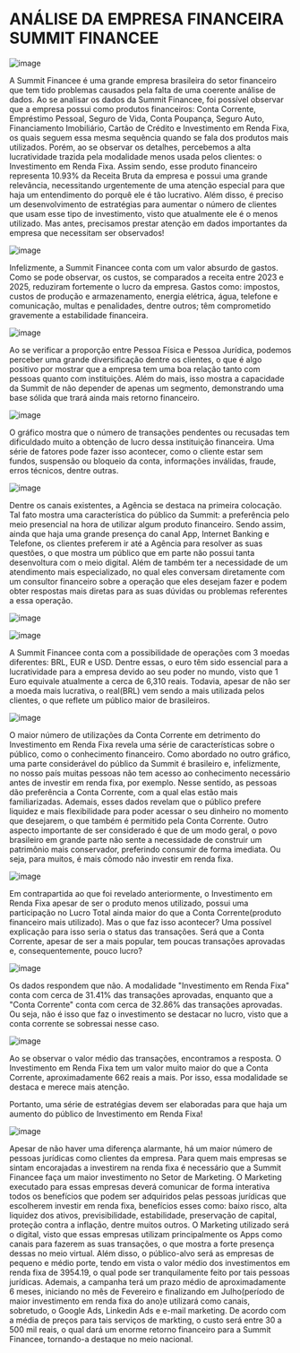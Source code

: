 # ANÁLISE DA EMPRESA FINANCEIRA SUMMIT FINANCEE

![image](https://github.com/user-attachments/assets/3b688715-b09d-4518-afbe-24f4f7c66f76)

A Summit Financee é uma grande empresa brasileira do setor financeiro que tem tido problemas causados pela falta de uma coerente análise de dados.
Ao se analisar os dados da Summit Financee, foi possível observar que a empresa possui como produtos financeiros: Conta Corrente, Empréstimo Pessoal, Seguro de Vida, Conta Poupança, Seguro Auto, Financiamento Imobiliário, Cartão de Crédito e Investimento em Renda Fixa, os quais seguem essa mesma sequência quando se fala dos produtos mais utilizados.
Porém, ao se observar os detalhes, percebemos a alta lucratividade trazida pela modalidade menos usada pelos clientes: o Investimento em Renda Fixa.
Assim sendo, esse produto financeiro representa 10.93% da Receita Bruta da empresa e possui uma grande relevância, necessitando urgentemente de uma atenção especial para que haja um entendimento do porquê ele é tão lucrativo. Além disso, é preciso um desenvolvimento de estratégias para aumentar o número de clientes que usam esse tipo de investimento, visto que atualmente ele é o menos utilizado.
Mas antes, precisamos prestar atenção em dados importantes da empresa que necessitam ser observados!

![image](https://github.com/user-attachments/assets/10cbe4c0-e55e-43b6-8e53-8f2087302de6)

Infelizmente, a Summit Financee conta com um valor absurdo de gastos. Como se pode observar, os custos, se comparados a receita entre 2023 e 2025, reduziram fortemente o lucro da empresa.
Gastos como: impostos, custos de produção e armazenamento, energia elétrica, água, telefone e comunicação, multas e penalidades, dentre outros; têm comprometido gravemente a estabilidade financeira.

![image](https://github.com/user-attachments/assets/9b4850ab-de97-4a84-b60f-3d7d4e700ebc)

Ao se verificar a proporção entre Pessoa Física e Pessoa Jurídica, podemos perceber uma grande diversificação dentre os clientes, o que é algo positivo por mostrar que a empresa tem uma boa relação tanto com pessoas quanto com instituições. Além do mais, isso mostra a capacidade da Summit de não depender de apenas um segmento, demonstrando uma base sólida que trará ainda mais retorno financeiro.

![image](https://github.com/user-attachments/assets/7a5ea79d-49d5-4c06-ab73-bb71aaad2710)

O gráfico mostra que o número de transações pendentes ou recusadas tem dificuldado muito a obtenção de lucro dessa instituição financeira. Uma série de fatores pode fazer isso acontecer, como o cliente estar sem fundos, suspensão ou bloqueio da conta, informações inválidas, fraude, erros técnicos, dentre outras.

![image](https://github.com/user-attachments/assets/d0bba75d-2ecb-44c7-a400-91976143e660)

Dentre os canais existentes, a Agência se destaca na primeira colocação. Tal fato mostra uma característica do público da Summit: a preferência pelo meio presencial na hora de utilizar algum produto financeiro. Sendo assim, ainda que haja uma grande presença do canal App, Internet Banking e Telefone, os clientes preferem ir até a Agência para resolver as suas questões, o que mostra um público que em parte não possui tanta desenvoltura com o meio digital. Além de também ter a necessidade de um atendimento mais especializado, no qual eles conversam diretamente com um consultor financeiro sobre a operação que eles desejam fazer e podem obter respostas mais diretas para as suas dúvidas ou problemas referentes a essa operação.

![image](https://github.com/user-attachments/assets/73c1a24e-2de0-4017-a58d-65d39e41a1e2)

![image](https://github.com/user-attachments/assets/7a1260b3-d5f6-4016-a4fb-6f14586bfb72)

A Summit Financee conta com a possibilidade de operações com 3 moedas diferentes: BRL, EUR e USD. Dentre essas, o euro têm sido essencial para a lucratividade para a empresa devido ao seu poder no mundo, visto que 1 Euro equivale atualmente a cerca de 6,310 reais. Todavia, apesar de não ser a moeda mais lucrativa, o real(BRL) vem sendo a mais utilizada pelos clientes, o que reflete um público maior de brasileiros.

![image](https://github.com/user-attachments/assets/e581b2bd-d31f-44bc-a7c2-bdc6ee350d0a)


O maior número de utilizações da Conta Corrente em detrimento do Investimento em Renda Fixa revela uma série de características sobre o público, como o conhecimento financeiro. Como abordado no outro gráfico, uma parte considerável do público da Summit é brasileiro e, infelizmente, no nosso país muitas pessoas não tem acesso ao conhecimento necessário antes de investir em renda fixa, por exemplo. Nesse sentido, as pessoas dão preferência a Conta Corrente, com a qual elas estão mais familiarizadas. Ademais, esses dados revelam que o público prefere liquidez e mais flexibilidade para poder acessar o seu dinheiro no momento que desejarem, o que também é permitido pela Conta Corrente.
Outro aspecto importante de ser considerado é que de um modo geral, o povo brasileiro em grande parte não sente a necessidade de construir um patrimônio mais conservador, preferindo consumir de forma imediata. Ou seja, para muitos, é mais cômodo não investir em renda fixa.

![image](https://github.com/user-attachments/assets/40d6c511-9cd6-4aed-84d7-2cb5b98b3ae6)

Em contrapartida ao que foi revelado anteriormente, o Investimento em Renda Fixa apesar de ser o produto menos utilizado, possui uma participação no Lucro Total ainda maior do que a Conta Corrente(produto financeiro mais utilizado).
Mas o que faz isso acontecer?
Uma possível explicação para isso seria o status das transações. Será que a Conta Corrente, apesar de ser a mais popular, tem poucas transações aprovadas e, consequentemente, pouco lucro?

![image](https://github.com/user-attachments/assets/09d766ae-63da-4d5e-afa6-3a5d76f79a12)

Os dados respondem que não.
A modalidade "Investimento em Renda Fixa" conta com cerca de 31.41% das transações aprovadas, enquanto que a "Conta Corrente" conta com cerca de 32.86% das transações aprovadas.
Ou seja, não é isso que faz o investimento se destacar no lucro, visto que a conta corrente se sobressai nesse caso.

![image](https://github.com/user-attachments/assets/061e130c-5929-41ba-9907-446ab7d8fb94)

Ao se observar o valor médio das transações, encontramos a resposta. O Investimento em Renda Fixa tem um valor muito maior do que a Conta Corrente, aproximadamente 662 reais a mais.
Por isso, essa modalidade se destaca e merece mais atenção.


Portanto, uma série de estratégias devem ser elaboradas para que haja um aumento do público de Investimento em Renda Fixa!

![image](https://github.com/user-attachments/assets/9a70d91e-1f94-4683-ba43-ba3738655356)

Apesar de não haver uma diferença alarmante, há um maior número de pessoas jurídicas como clientes da empresa.
Para quem mais empresas se sintam encorajadas a investirem na renda fixa é necessário que a Summit Financee faça um maior investimento no Setor de Marketing.
O Marketing executado para essas empresas deverá comunicar de forma interativa todos os benefícios que podem ser adquiridos pelas pessoas jurídicas que escolherem investir em renda fixa, benefícios esses como: baixo risco, alta liquidez dos ativos, previsibilidade, estabilidade, preservação de capital, proteção contra a inflação, dentre muitos outros.
O Marketing utilizado será o digital, visto que essas empresas utilizam principalmente os Apps como canais para fazerem as suas transações, o que mostra a forte presença dessas no meio virtual. Além disso, o público-alvo será as empresas de pequeno e médio porte, tendo em vista o valor médio dos investimentos em renda fixa de 3954.19, o qual pode ser tranquilamente feito por tais pessoas jurídicas.
Ademais, a campanha terá um prazo médio de aproximadamente 6 meses, iniciando no mês de Fevereiro e finalizando em Julho(período de maior investimento em renda fixa do ano)e utilizará como canais, sobretudo, o Google Ads, Linkedin Ads e e-mail marketing.
De acordo com a média de preços para tais serviços de markting, o custo será entre 30 a 500 mil reais, o qual dará um enorme retorno financeiro para a Summit Financee, tornando-a destaque no meio nacional.
